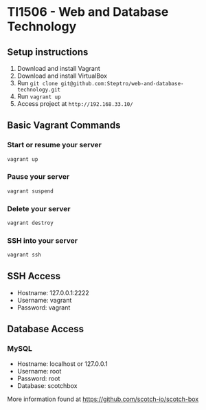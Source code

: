 # TI1506 - Web and Database Technology

## Setup instructions
1. Download and install Vagrant
2. Download and install VirtualBox
3. Run `git clone git@github.com:Steptro/web-and-database-technology.git`
4. Run `vagrant up`
5. Access project at `http://192.168.33.10/`

## Basic Vagrant Commands

### Start or resume your server
```bash
vagrant up
```

### Pause your server
```bash
vagrant suspend
```

### Delete your server
```bash
vagrant destroy
```

### SSH into your server
```bash
vagrant ssh
```

## SSH Access

- Hostname: 127.0.0.1:2222
- Username: vagrant
- Password: vagrant

## Database Access

### MySQL 

- Hostname: localhost or 127.0.0.1
- Username: root
- Password: root
- Database: scotchbox

More information found at https://github.com/scotch-io/scotch-box